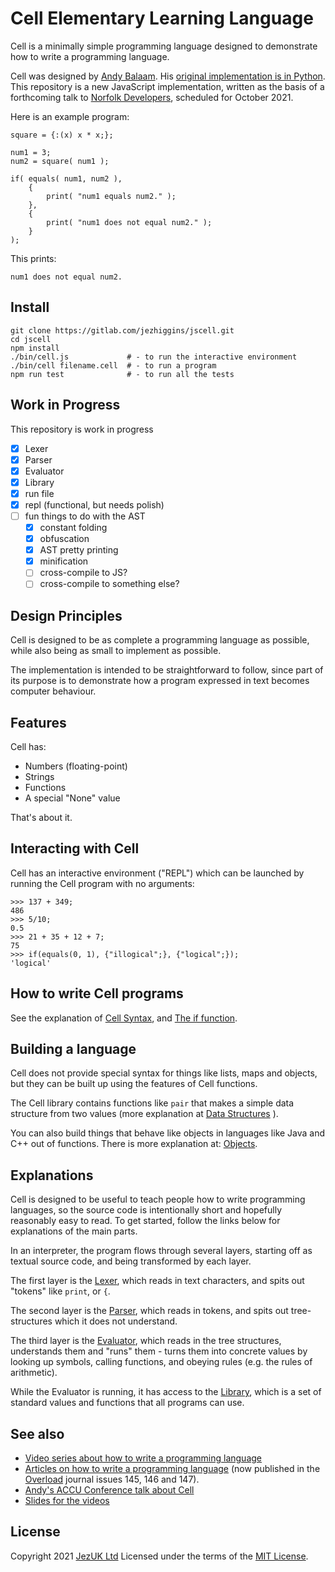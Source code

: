 # Cell Elementary Learning Language

Cell is a minimally simple programming language designed to demonstrate how to write a programming language. 

Cell was designed by [Andy Balaam](http://www.artificialworlds.net/). His [original implementation is in Python](https://gitlab.com/cell_lang/cell). This repository is a new JavaScript implementation, written as the basis of a forthcoming talk to [Norfolk Developers](https://www.meetup.com/Norfolk-Developers-NorDev/), scheduled for October 2021. 

Here is an example program:

```
square = {:(x) x * x;};

num1 = 3;
num2 = square( num1 );

if( equals( num1, num2 ),
    {
        print( "num1 equals num2." );
    },
    {
        print( "num1 does not equal num2." );
    }
);
```

This prints:

```
num1 does not equal num2.
```

## Install

```
git clone https://gitlab.com/jezhiggins/jscell.git
cd jscell
npm install
./bin/cell.js             # - to run the interactive environment
./bin/cell filename.cell  # - to run a program
npm run test              # - to run all the tests
```



## Work in Progress

This repository is work in progress

- [x] Lexer
- [x] Parser
- [x] Evaluator
- [x] Library
- [x] run file
- [x] repl (functional, but needs polish)
- [ ] fun things to do with the AST
    - [x] constant folding
    - [x] obfuscation
    - [x] AST pretty printing
    - [x] minification
    - [ ] cross-compile to JS?
    - [ ] cross-compile to something else?

## Design Principles

Cell is designed to be as complete a programming language as possible, while
also being as small to implement as possible.

The implementation is intended to be straightforward to follow,
since part of its purpose is to demonstrate how a program expressed in text 
becomes computer behaviour.

## Features

Cell has:

* Numbers (floating-point)
* Strings
* Functions
* A special "None" value

That's about it.

## Interacting with Cell

Cell has an interactive environment ("REPL") which can be launched by running
the Cell program with no arguments:

```
>>> 137 + 349;
486
>>> 5/10;
0.5
>>> 21 + 35 + 12 + 7;
75
>>> if(equals(0, 1), {"illogical";}, {"logical";});
'logical'
```

## How to write Cell programs

See the explanation of [Cell Syntax](./docs/syntax.md), and [The if function](./docs/if.md).

## Building a language

Cell does not provide special syntax for things like lists, maps and
objects, but they can be built up using the features of Cell functions.

The Cell library contains functions like `pair` that makes a simple data
structure from two values (more explanation at
[Data Structures](./docs/data_structures.md) ).

You can also build things that behave like objects in languages like Java and
C++ out of functions.  There is more explanation at: [Objects](./docs/objects.md).

## Explanations

Cell is designed to be useful to teach people how to write programming
languages, so the source code is intentionally short and hopefully reasonably
easy to read.  To get started, follow the links below for explanations of the
main parts.

In an interpreter, the program flows through several layers, starting off as
textual source code, and being transformed by each layer.

The first layer is the [Lexer](./docs/lexing.md), which reads in text characters, and
spits out "tokens" like `print`, or `{`.

The second layer is the [Parser](./docs/parsing.md), which reads in tokens, and spits
out tree-structures which it does not understand.

The third layer is the [Evaluator](./docs/evaluation.md), which reads in the tree
structures, understands them and "runs" them - turns them into concrete values
by looking up symbols, calling functions, and obeying rules (e.g. the rules of
arithmetic).

While the Evaluator is running, it has access to the [Library](./docs/library.md),
which is a set of standard values and functions that all programs can use.

## See also

* [Video series about how to write a programming language](https://www.youtube.com/watch?v=TG0qRDrUPpA&list=PLgyU3jNA6VjT3FW83eHqryNcqd6fsvdrv)
* [Articles on how to write a programming language](https://github.com/andybalaam/articles-how-to-write-a-programming-language/) (now published in the [Overload](https://accu.org/index.php/journals/c78/) journal issues 145, 146 and 147).
* [Andy's ACCU Conference talk about Cell](https://www.youtube.com/watch?v=82-XjMzKaC8)
* [Slides for the videos](https://github.com/andybalaam/videos-writing-cell)

## License

Copyright 2021 [JezUK Ltd](https://www.jezuk.co.uk/)
Licensed under the terms of the [MIT License](LICENSE).

